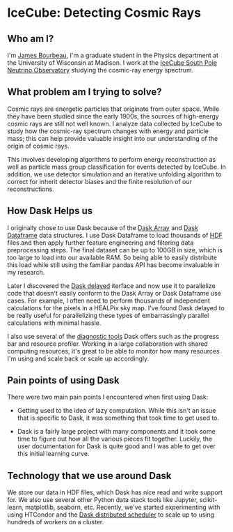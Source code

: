 IceCube: Detecting Cosmic Rays
==============================

Who am I?
---------

I'm [James Bourbeau](https://github.com/jrbourbeau), I'm a graduate student in
the Physics department at the University of Wisconsin at Madison. I work at
the [IceCube South Pole Neutrino Observatory](https://icecube.wisc.edu/)
studying the cosmic-ray energy spectrum.


What problem am I trying to solve?
----------------------------------

Cosmic rays are energetic particles that originate from outer space. While they
have been studied since the early 1900s, the sources of high-energy cosmic rays
are still not well known. I analyze data collected by IceCube to study how the
cosmic-ray spectrum changes with energy and particle mass; this can help provide
valuable insight into our understanding of the origin of cosmic rays.

This involves developing algorithms to perform energy reconstruction as well
as particle mass group classification for events detected by IceCube. In
addition, we use detector simulation and an iterative unfolding algorithm to
correct for inherit detector biases and the finite resolution of our
reconstructions.


How Dask Helps us
-----------------

I originally chose to use Dask because of the
[Dask Array](https://dask.org/en/latest/array.html) and
[Dask Dataframe](https://dask.org/en/latest/dataframe.html) data
structures. I use Dask Dataframe to load thousands of
[HDF](https://www.hdfgroup.org/) files and then apply further feature
engineering and filtering data preprocessing steps. The final dataset can be
up to 100GB in size, which is too large to load into our available RAM. So
being able to easily distribute this load while still using the familiar
pandas API has become invaluable in my research.

Later I discovered the
[Dask delayed](https://dask.org/en/latest/delayed.html) iterface and now
use it to parallelize code that doesn't easily conform to the Dask Array or
Dask Dataframe use cases. For example, I often need to perform thousands of
independent calculations for the pixels in a HEALPix sky map. I've found Dask
delayed to be really useful for parallelizing these types of embarrassingly
parallel calculations with minimal hassle.

I also use several of the
[diagnostic tools](https://dask.org/en/latest/diagnostics-local.html)
Dask offers such as the progress bar and resource profiler. Working in a large
collaboration with shared computing resources, it's great to be able to
monitor how many resources I'm using and scale back or scale up accordingly.


Pain points of using Dask
-------------------------

There were two main pain points I encountered when first using Dask:

- Getting used to the idea of lazy computation. While this isn't an issue that
is specific to Dask, it was something that took time to get used to.

- Dask is a fairly large project with many components and it took some time to
figure out how all the various pieces fit together. Luckily, the user
documentation for Dask is quite good and I was able to get over this initial
learning curve.


Technology that we use around Dask
----------------------------------

We store our data in HDF files, which Dask has nice read and write support
for. We also use several other Python data stack tools like Jupyter,
scikit-learn, matplotlib, seaborn, etc. Recently, we've started experimenting
with using HTCondor and the
[Dask distributed scheduler](https://distributed.dask.org/en/latest/) to
scale up to using hundreds of workers on a cluster.
